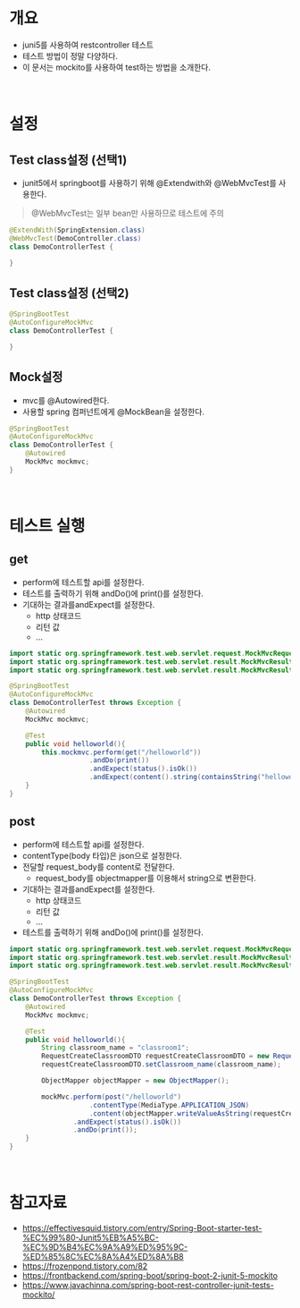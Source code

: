 # 개요
* juni5를 사용하여 restcontroller 테스트
* 테스트 방법이 정말 다양하다.
* 이 문서는 mockito를 사용하여 test하는 방법을 소개한다.

<br>

# 설정
## Test class설정 (선택1)
* junit5에서 springboot를 사용하기 위해 @Extendwith와 @WebMvcTest를 사용한다.
> @WebMvcTest는 일부 bean만 사용하므로 테스트에 주의

```java
@ExtendWith(SpringExtension.class)
@WebMvcTest(DemoController.class)
class DemoControllerTest {

}
```

## Test class설정 (선택2)

```java
@SpringBootTest
@AutoConfigureMockMvc
class DemoControllerTest {

}
```

## Mock설정
* mvc를 @Autowired한다.
* 사용할 spring 컴퍼넌트에게 @MockBean을 설정한다.
>

```java
@SpringBootTest
@AutoConfigureMockMvc
class DemoControllerTest {
    @Autowired
    MockMvc mockmvc;
}
```

<br>

# 테스트 실행
## get
* perform에 테스트할 api를 설정한다.
* 테스트를 출력하기 위해 andDo()에 print()를 설정한다.
* 기대하는 결과를andExpect를 설정한다.
  * http 상태코드
  * 리턴 값
  * ...

```java
import static org.springframework.test.web.servlet.request.MockMvcRequestBuilders.get;
import static org.springframework.test.web.servlet.result.MockMvcResultHandlers.print;
import static org.springframework.test.web.servlet.result.MockMvcResultMatchers.status;

@SpringBootTest
@AutoConfigureMockMvc
class DemoControllerTest throws Exception {
    @Autowired
    MockMvc mockmvc;

    @Test
    public void helloworld(){
        this.mockmvc.perform(get("/helloworld"))
                    .andDo(print())
                    .andExpect(status().isOk())
                    .andExpect(content().string(containsString("helloworld")))
    }
}
```

## post
* perform에 테스트할 api를 설정한다.
* contentType(body 타입)은 json으로 설정한다.
* 전달할 request_body를 content로 전달한다.
  * request_body를 objectmapper를 이용해서 string으로 변환한다.
* 기대하는 결과를andExpect를 설정한다.
  * http 상태코드
  * 리턴 값
  * ...
* 테스트를 출력하기 위해 andDo()에 print()를 설정한다.

```java
import static org.springframework.test.web.servlet.request.MockMvcRequestBuilders.post;
import static org.springframework.test.web.servlet.result.MockMvcResultHandlers.print;
import static org.springframework.test.web.servlet.result.MockMvcResultMatchers.status;

@SpringBootTest
@AutoConfigureMockMvc
class DemoControllerTest throws Exception {
    @Autowired
    MockMvc mockmvc;

    @Test
    public void helloworld(){
        String classroom_name = "classroom1";
        RequestCreateClassroomDTO requestCreateClassroomDTO = new RequestCreateClassroomDTO();
        requestCreateClassroomDTO.setClassroom_name(classroom_name);

        ObjectMapper objectMapper = new ObjectMapper();

        mockMvc.perform(post("/helloworld")
                    .contentType(MediaType.APPLICATION_JSON)
                    .content(objectMapper.writeValueAsString(requestCreateClassroomDTO)))
                .andExpect(status().isOk())
                .andDo(print());
    }
}
```

<br>

# 참고자료
* https://effectivesquid.tistory.com/entry/Spring-Boot-starter-test-%EC%99%80-Junit5%EB%A5%BC-%EC%9D%B4%EC%9A%A9%ED%95%9C-%ED%85%8C%EC%8A%A4%ED%8A%B8
* https://frozenpond.tistory.com/82
* https://frontbackend.com/spring-boot/spring-boot-2-junit-5-mockito
* https://www.javachinna.com/spring-boot-rest-controller-junit-tests-mockito/